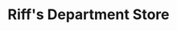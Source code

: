 ---
title: "Riff's Department Store"
url: /bonavista/riffs-department-store/
shop: department store
---